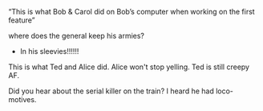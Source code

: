  “This is what Bob & Carol did on Bob’s computer when working on the first feature”
 
 where does the general keep his armies?
 - In his sleevies!!!!!!

 This is what Ted and Alice did. Alice won't stop yelling. Ted is still creepy AF.
 
 Did you hear about the serial killer on the train?
  I heard he had loco-motives.